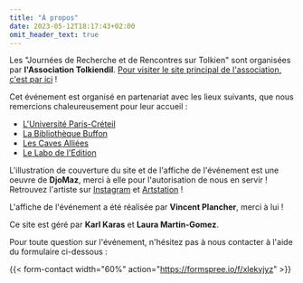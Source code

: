 ```yaml
---
title: "À propos"
date: 2023-05-12T18:17:43+02:00
omit_header_text: true
---
```


Les "Journées de Recherche et de Rencontres sur Tolkien" sont organisées par **l'Association Tolkiendil**.  [Pour visiter le site principal de l'association, c'est par ici](https://www.tolkiendil.com) !

Cet événement est organisé en partenariat avec les lieux suivants, que nous remercions chaleureusement pour leur accueil :
- [L'Université Paris-Créteil](https://www.u-pec.fr/)
- [La Bibliothèque Buffon](https://www.paris.fr/lieux/bibliotheque-buffon-1682)
- [Les Caves Alliées](https://www.facebook.com/lescavesalliees/?locale=fr_FR)
- [Le Labo de l'Edition](https://labodeledition.parisandco.paris/)

L'illustration de couverture du site et de l'affiche de l'événement est une oeuvre de **DjoMaz**, merci à elle pour l'autorisation de nous en servir ! Retrouvez l'artiste sur [Instagram](https://www.instagram.com/djo.maz/?hl=en) et [Artstation](https://www.artstation.com/djomaz) !

L'affiche de l'événement a été réalisée par **Vincent Plancher**, merci à lui !

Ce site est géré par **Karl Karas** et **Laura Martin-Gomez**. 

Pour toute question sur l'événement, n'hésitez pas à nous contacter à l'aide du formulaire ci-dessous :

{{< form-contact width="60%" action="https://formspree.io/f/xlekvjyz" >}}


